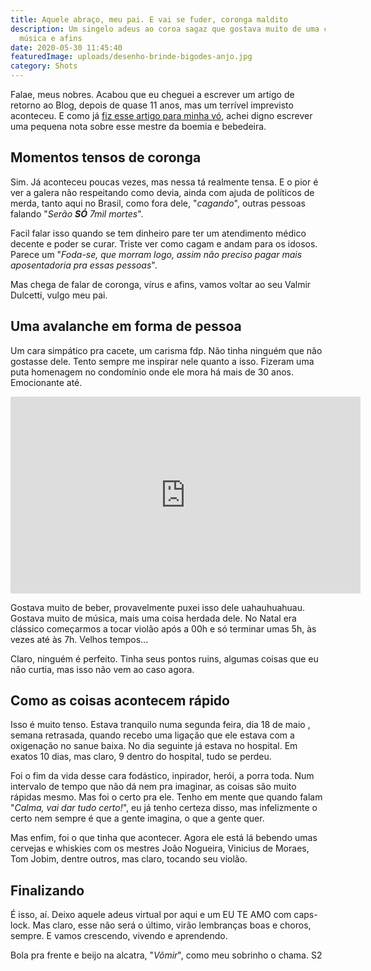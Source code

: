 ```yaml
---
title: Aquele abraço, meu pai. E vai se fuder, coronga maldito
description: Um singelo adeus ao coroa sagaz que gostava muito de uma cerveja,
  música e afins
date: 2020-05-30 11:45:40
featuredImage: uploads/desenho-brinde-bigodes-anjo.jpg
category: Shots
---
```

Falae, meus nobres. Acabou que eu cheguei a escrever um artigo de retorno ao Blog, depois de quase 11 anos, mas um terrível imprevisto aconteceu. E como já [fiz esse artigo para minha vó](https://www.brunodulcetti.com/amada-vo-eu-te-amo/), achei digno escrever uma pequena nota sobre esse mestre da boemia e bebedeira.

## Momentos tensos de coronga

Sim. Já aconteceu poucas vezes, mas nessa tá realmente tensa. E o pior é ver a galera não respeitando como devia, ainda com ajuda de políticos de merda, tanto aqui no Brasil, como fora dele, "*cagando*", outras pessoas falando "*Serão **SÓ** 7mil mortes*".

Facil falar isso quando se tem dinheiro pare ter um atendimento médico decente e poder se curar. Triste ver como cagam e andam para os idosos. Parece um "*Foda-se, que morram logo, assim não preciso pagar mais aposentadoria pra essas pessoas*".

Mas chega de falar de coronga, vírus e afins, vamos voltar ao seu Valmir Dulcetti, vulgo meu pai.

## Uma avalanche em forma de pessoa

Um cara simpático pra cacete, um carisma fdp. Não tinha ninguém que não gostasse dele. Tento sempre me inspirar nele quanto a isso. Fizeram uma puta homenagem no condomínio onde ele mora há mais de 30 anos. Emocionante até.

<iframe width="560" height="315" src="https://www.youtube.com/embed/31dAIRoNT_8" frameborder="0" allow="accelerometer; autoplay; encrypted-media; gyroscope; picture-in-picture" allowfullscreen></iframe>

Gostava muito de beber, provavelmente puxei isso dele uahauhuahuau. Gostava muito de música, mais uma coisa herdada dele. No Natal era clássico começarmos a tocar violão após a 00h e só terminar umas 5h, às vezes até às 7h. Velhos tempos...

Claro, ninguém é perfeito. Tinha seus pontos ruins, algumas coisas que eu não curtia, mas isso não vem ao caso agora.

## Como as coisas acontecem rápido

Isso é muito tenso. Estava tranquilo numa segunda feira, dia 18 de maio , semana retrasada, quando recebo uma ligação que ele estava com a oxigenação no sanue baixa. No dia seguinte já estava no hospital. Em exatos 10 dias, mas claro, 9 dentro do hospital, tudo se perdeu.

Foi o fim da vida desse cara fodástico, inpirador, herói, a porra toda. Num intervalo de tempo que não dá nem pra imaginar, as coisas são muito rápidas mesmo. Mas foi o certo pra ele. Tenho em mente que quando falam "*Calma, vai dar tudo certo!*", eu já tenho certeza disso, mas infelizmente o certo nem sempre é  que a gente imagina, o que a gente quer.

Mas enfim, foi o que tinha que acontecer. Agora ele está lá bebendo umas cervejas e whiskies com os mestres João Nogueira, Vinicius de Moraes, Tom Jobim, dentre outros, mas claro, tocando seu violão.

## Finalizando

É isso, aí. Deixo aquele adeus virtual por aqui e um EU TE AMO com caps-lock. Mas claro, esse não será o último, virão lembranças boas e choros, sempre. E vamos crescendo, vivendo e aprendendo.

Bola pra frente e beijo na alcatra, "*Vômir*", como meu sobrinho o chama. S2